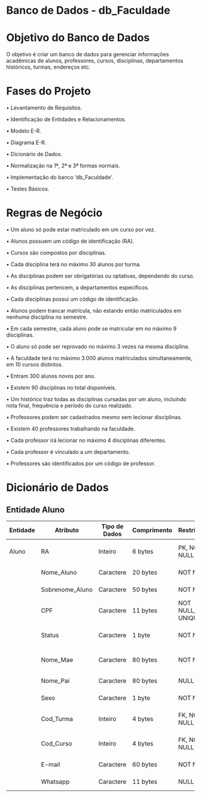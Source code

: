 # Banco de Dados - db_Faculdade

# Objetivo do Banco de Dados
O objetivo é criar um banco de dados para gerenciar informações acadêmicas de alunos, professores, cursos, disciplinas, departamentos históricos, turmas, endereços etc.


# Fases do Projeto 

• Levantamento de Requisitos.

• Identificação de Entidades e Relacionamentos.

• Modelo E-R.

• Diagrama E-R.

• Dicionário de Dados.

• Normalização na 1ª, 2ª e 3ª formas normais.

• Implementação do banco ‘db_Faculdade’.

• Testes Básicos.

# Regras de Negócio

• Um aluno só pode estar matriculado em um curso por vez.

• Alunos possuem um código de identificação (RA).

• Cursos são compostos por disciplinas.

• Cada disciplina terá no máximo 30 alunos por turma.

• As disciplinas podem ser obrigatórias ou optativas, dependendo do curso.

• As disciplinas pertencem, a departamentos específicos.

• Cada disciplinas possui um código de identificação.

• Alunos podem trancar matrícula, não estando então matriculados em nenhuma disciplina no semestre.

• Em cada semestre, cada aluno pode se matricular em no máximo 9 disciplinas.

• O aluno só pode ser reprovado no máximo 3 vezes na mesma disciplina.

• A faculdade terá no máximo 3.000 alunos matriculados simultaneamente, em 10 cursos distintos.

• Entram 300 alunos novos por ano.

• Existem 90 disciplinas no total disponíveis.

• Um histórico traz todas as disciplinas cursadas por um aluno, incluindo nota final, frequência e período do curso realizado.

• Professores podem ser cadastrados mesmo sem lecionar disciplinas.

• Existem 40 professores trabalhando na faculdade.

• Cada professor irá lecionar no máximo 4 disciplinas diferentes.

• Cada professor é vinculado a um departamento.

• Professores são identificados por um código de professor.

# Dicionário de Dados


## Entidade Aluno
| Entidade | Atributo         | Tipo de Dados | Comprimento | Restrições         | Descrição                            |
|----------|-----------------|--------------|-------------|--------------------|--------------------------------------|
| Aluno    | RA              | Inteiro      | 6 bytes     | PK, NOT NULL       | Código de identificação do aluno    |
|          | Nome_Aluno      | Caractere    | 20 bytes    | NOT NULL           | Nome do aluno                       |
|          | Sobrenome_Aluno | Caractere    | 50 bytes    | NOT NULL           | Sobrenome do aluno                  |
|          | CPF            | Caractere    | 11 bytes    | NOT NULL, UNIQUE   | CPF do aluno                        |
|          | Status         | Caractere    | 1 byte      | NOT NULL           | Status da matrícula do aluno        |
|          | Nome_Mae       | Caractere    | 80 bytes    | NOT NULL           | Nome da mãe do aluno                |
|          | Nome_Pai       | Caractere    | 80 bytes    | NULL               | Nome do pai do aluno                |
|          | Sexo           | Caractere    | 1 byte      | NOT NULL           | Sexo do aluno                       |
|          | Cod_Turma      | Inteiro      | 4 bytes     | FK, NOT NULL       | Código de identificação da turma    |
|          | Cod_Curso      | Inteiro      | 4 bytes     | FK, NOT NULL       | Código de identificação do curso    |
|          | E-mail         | Caractere    | 60 bytes    | NOT NULL           | E-mail do aluno                     |
|          | Whatsapp       | Caractere    | 11 bytes    | NULL               | Whatsapp do aluno                   |
